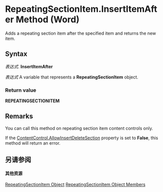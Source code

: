 
# RepeatingSectionItem.InsertItemAfter Method (Word)

Adds a repeating section item after the specified item and returns the new item.


## Syntax

 _表达式_. **InsertItemAfter**

 _表达式_ A variable that represents a **RepeatingSectionItem** object.


### Return value

 **REPEATINGSECTIONITEM**


## Remarks

You can call this method on repeating section item content controls only.

If the [ContentControl.AllowInsertDeleteSection](5c39b5a4-1efe-eb01-cab2-ed1273ebaf4d.md) property is set to **False**, this method will return an error.


## 另请参阅


#### 其他资源


[RepeatingSectionItem Object](62a6f325-5c69-f360-9fed-8155ec2bccd0.md)
[RepeatingSectionItem Object Members](http://msdn.microsoft.com/library/98f249d3-99aa-8bab-65f4-02fa4bd9e6bd%28Office.15%29.aspx)